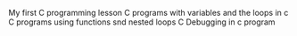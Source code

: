 My first C programming lesson
C programs with variables and the loops in c
C programs using functions snd nested loops
 C Debugging in c program
